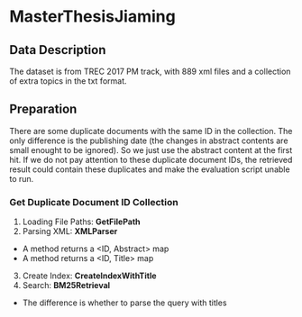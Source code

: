 # MasterThesisJiaming

## Data Description
The dataset is from TREC 2017 PM track, with 889 xml files and a collection of extra topics in the txt format.

## Preparation
There are some duplicate documents with the same ID in the collection. The only difference is the publishing date (the changes in abstract contents are small enought to be ignored). So we just use the abstract content at the first hit. If we do not pay attention to these duplicate document IDs, the retrieved result could contain these duplicates and make the evaluation script unable to run.

### Get Duplicate Document ID Collection

1. Loading File Paths: __GetFilePath__
2. Parsing XML: __XMLParser__
 * A method returns a <ID, Abstract> map
 * A method returns a <ID, Title> map
3. Create Index: __CreateIndexWithTitle__ 
4. Search: __BM25Retrieval__
 * The difference is whether to parse the query with titles
